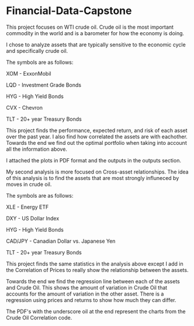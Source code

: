 # Financial-Data-Capstone

This project focuses on WTI crude oil. Crude oil is the most important commodity in the world and is a barometer for how the economy is doing.

I chose to analyze assets that are typically sensitive to the economic cycle and specifically crude oil.

The symbols are as follows:

XOM - ExxonMobil

LQD - Investment Grade Bonds

HYG - High Yield Bonds

CVX - Chevron

TLT - 20+ year Treasury Bonds

This project finds the performance, expected return, and risk of each asset over the past year. I also find how correlated the assets are with eachother.
Towards the end we find out the optimal portfolio when taking into account all the information above. 

I attached the plots in PDF format and the outputs in the outputs section.

My second analysis is more focused on Cross-asset relationships. The idea of this analysis is to find the assets that are most strongly influneced by moves in crude oil.

The symbols are as follows:

XLE - Energy ETF

DXY - US Dollar Index

HYG - High Yield Bonds

CAD/JPY - Canadian Dollar vs. Japanese Yen

TLT - 20+ year Treasury Bonds

This project finds the same statistics in the analysis above except I add in the Correlation of Prices to really show the relationship between the assets.

Towards the end we find the regression line between each of the assets and Crude Oil. This shows the amount of variation in Crude Oil that accounts for the amount of variation in the other asset. There is a regression using prices and returns to show how much they can differ.

The PDF's with the underscore oil at the end represent the charts from the Crude Oil Correlation code.
